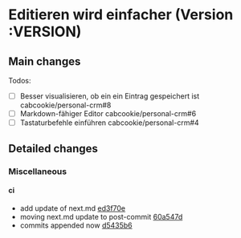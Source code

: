 # Editieren wird einfacher (Version :VERSION)

## Main changes

Todos:

- [ ] Besser visualisieren, ob ein ein Eintrag gespeichert ist cabcookie/personal-crm#8
- [ ] Markdown-fähiger Editor cabcookie/personal-crm#6
- [ ] Tastaturbefehle einführen cabcookie/personal-crm#4

## Detailed changes

### Miscellaneous

#### ci

- add update of next.md [ed3f70e](https://github.com/cabcookie/personal-crm/commit/ed3f70e45ac2fe79c97d31b1f24ee3ba00c1e23f)
- moving next.md update to post-commit [60a547d](https://github.com/cabcookie/personal-crm/commit/60a547d3d9e33275a2736febe179f044f2eeff09)
- commits appended now [d5435b6](https://github.com/cabcookie/personal-crm/commit/d5435b60723d15df9447d155b435463035e01d5b)
